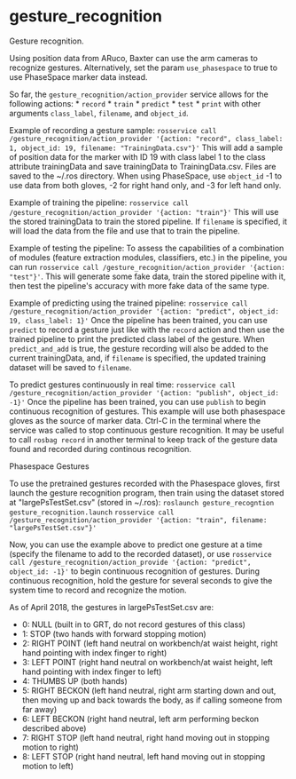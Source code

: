 # gesture_recognition
Gesture recognition.

Using position data from ARuco, Baxter can use the arm cameras to recognize gestures.
Alternatively, set the param `use_phasespace` to true to use PhaseSpace marker data instead.

So far, the `gesture_recognition/action_provider` service allows for the following actions:
    * `record`
    * `train`
    * `predict`
    * `test`
    * `print`
with other arguments `class_label`, `filename`, and `object_id`.

Example of recording a gesture sample:
    `rosservice call /gesture_recognition/action_provider '{action: "record", class_label: 1, object_id: 19, filename: "TrainingData.csv"}'`
    This will add a sample of position data for the marker with ID 19 with class label 1 to the class attribute trainingData and save trainingData to TrainingData.csv. Files are saved to the ~/.ros directory.
    When using PhaseSpace, use `object_id` -1 to use data from both gloves, -2 for right hand only, and -3 for left hand only.

Example of training the pipeline:
    `rosservice call /gesture_recognition/action_provider '{action: "train"}'`
    This will use the stored trainingData to train the stored pipeline. If `filename` is specified, it will load the data from the file and use that to train the pipeline.

Example of testing the pipeline:
    To assess the capabilities of a combination of modules (feature extraction modules, classifiers, etc.) in the pipeline, you can run `rosservice call /gesture_recognition/action_provider '{action: "test"}'`.
    This will generate some fake data, train the stored pipeline with it, then test the pipeline's accuracy with more fake data of the same type.

Example of predicting using the trained pipeline:
    `rosservice call /gesture_recognition/action_provider '{action: "predict", object_id: 19, class_label: 1}'`
    Once the pipeline has been trained, you can use `predict` to record a gesture just like with the `record` action and then use the trained pipeline to print the predicted class label of the gesture. When `predict_and_add` is true, the gesture recording will also be added to the current trainingData, and, if `filename` is specified, the updated training dataset will be saved to `filename`.

To predict gestures continuously in real time:
    `rosservice call /gesture_recognition/action_provider '{action: "publish", object_id: -1}'`
    Once the pipeline has been trained, you can use `publish` to begin continuous recognition of gestures. This example will use both phasespace gloves as the source of marker data. Ctrl-C in the terminal where the service was called to stop continuous gesture recognition. It may be useful to call `rosbag record` in another terminal to keep track of the gesture data found and recorded during continous recognition.

Phasespace Gestures

To use the pretrained gestures recorded with the Phasespace gloves, first launch the gesture recognition program, then train using the dataset stored at "largePsTestSet.csv" (stored in ~/.ros):
`roslaunch gesture_recogntion gesture_recognition.launch`
`rosservice call /gesture_recognition/action_provider '{action: "train", filename: "largePsTestSet.csv"}'`

Now, you can use the example above to predict one gesture at a time (specify the filename to add to the recorded dataset), or use `rosservice call /gesture_recognition/action_provide '{action: "predict", object_id: -1}'` to begin continuous recognition of gestures. During continuous recognition, hold the gesture for several seconds to give the system time to record and recognize the motion.

As of April 2018, the gestures in largePsTestSet.csv are:
* 0: NULL (built in to GRT, do not record gestures of this class)
* 1: STOP (two hands with forward stopping motion)
* 2: RIGHT POINT (left hand neutral on workbench/at waist height, right hand pointing with index finger to right)
* 3: LEFT POINT (right hand neutral on workbench/at waist height, left hand pointing with index finger to left)
* 4: THUMBS UP (both hands)
* 5: RIGHT BECKON (left hand neutral, right arm starting down and out, then moving up and back towards the body, as if calling someone from far away)
* 6: LEFT BECKON (right hand neutral, left arm performing beckon described above)
* 7: RIGHT STOP (left hand neutral, right hand moving out in stopping motion to right)
* 8: LEFT STOP (right hand neutral, left hand moving out in stopping motion to left)
